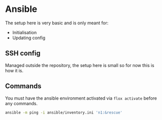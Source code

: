 # Ansible

The setup here is very basic and is only meant for:

- Initialisation
- Updating config

## SSH config

Managed outside the repository, the setup here is small so for now this is how it is.

## Commands

You must have the ansible environment activated via `flox activate` before any commands.

```sh
ansible -m ping -i ansible/inventory.ini 'n1:&rescue'
```
